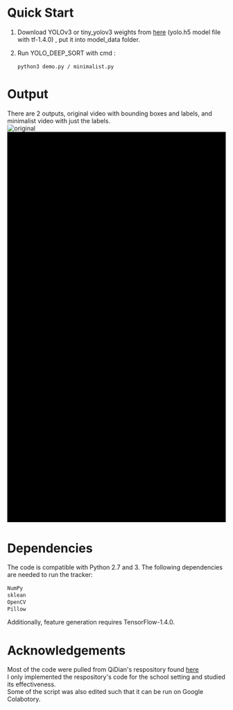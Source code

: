 # Quick Start

1. Download YOLOv3 or tiny_yolov3 weights from [here](https://drive.google.com/file/d/1uvXFacPnrSMw6ldWTyLLjGLETlEsUvcE/view?usp=sharing) (yolo.h5 model file with tf-1.4.0) , put it into model_data folder.

2. Run YOLO_DEEP_SORT with cmd :
   ```
   python3 demo.py / minimalist.py
   ```
# Output
There are 2 outputs, original video with bounding boxes and labels, and minimalist video with just the labels. <br>
![original](output_yolov3.gif) <br>
![minimalist](simplified.gif)




# Dependencies

  The code is compatible with Python 2.7 and 3. The following dependencies are needed to run the tracker:

    NumPy
    sklean
    OpenCV
    Pillow

  Additionally, feature generation requires TensorFlow-1.4.0.

# Acknowledgements
  Most of the code were pulled from QiDian's respository found [here](https://github.com/Qidian213/deep_sort_yolov3) <br>
  I only implemented the respository's code for the school setting and studied its effectiveness. <br>
  Some of the script was also edited such that it can be run on Google Colabotory. <br>


